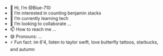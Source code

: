 - 👋 Hi, I’m @Blue-710
- 👀 I’m interested in counting benjamin stacks
- 🌱 I’m currently learning tech
- 💞️ I’m looking to collaborate ...
- 📫 How to reach me ...
- 😄 Pronouns: ...
- ⚡ Fun fact: im 6'4, listen to taylor swift, love butterfly tattoos, starbucks, and autumn

<!---
Blue-710/Blue-710 is a ✨ special ✨ repository because its `README.md` (this file) appears on your GitHub profile.
You can click the Preview link to take a look at your changes.
--->
